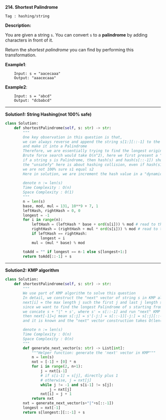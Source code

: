 **214. Shortest Palindrome**

```Tag : hashing/string```

**Description:**

You are given a string ```s```. You can convert ```s``` to a **palindrome** by adding characters in front of it.

Return the *shortest palindrome* you can find by performing this transformation.


**Example1**:

		Input: s = "aacecaaa"
		Output: "aaacecaaa"

 
**Example2**:
 
		Input: s = "abcd"
		Output: "dcbabcd"
      
-----------

**Solution1: String Hashing(not 100% safe)**

```python
class Solution:
    def shortestPalindrome(self, s: str) -> str:
        """
        One key observation in this question is that,
        we can always reverse and append the string s[1:][::-1] to the left
        and make it into a Palindrome
        Therefore, we are essentially trying to find the longest original palindrome starting from left of the stirng s
        Brute force search would take O(n^2), here we first present a "unsafe" hashing solution
        if a string s is Palindrome, then hash(s) and hash(s[::-1]) should be same, notice
        the "unsatefy" here is about hashing collision, even if hash(s1) and hash(s2) are equal, 
        we are not 100% sure s1 equal s2
        Here in solution, we are increment the hash value in a "dynamic programming" way, built upon last one
        
        denote n := len(s)
        Time Complexity : O(n)
        Space Complexity : O(1)
        """
        n = len(s)
        base, mod, mul = 131, 10**9 + 7, 1
        leftHash, rightHash = 0, 0
        longest = -1
        for i in range(n):
            leftHash = (leftHash * base + ord(s[i])) % mod # read to the left, s[i] lowest digit
            rightHash = (rightHash + mul * ord(s[i])) % mod # read to the right, s[i] highest digit
            if leftHash == rightHash:
                longest = i
            mul = (mul * base) % mod

        toAdd = "" if longest == n-1 else s[longest+1:]
        return toAdd[::-1] + s   
```

-----------

**Solution2: KMP algorithm**

```python
class Solution:
    def shortestPalindrome(self, s: str) -> str:
        """
        We use part of KMP algorithm to solve this question
        In detail, we construct the "next" vector of string s in KMP algorithm such that
        next[i] = the max length j such the first j and last j length substring of s are equal
        since we want to find the longest Palindrome of s starting from left
        we concate s + "|" + s', where s' = s[::-1] and run "next" KMP algoirthm on it.
        then next[-1]=j mean s[:j] = s'[-j:] = s[::-1][-j:] = s[:j][::-1], the longest left Palindrome substring of s
        and it is known and the "next" vector construction takes O(len(s)) time

        denote n := len(s)
        Time Complexity : O(n)
        Space Complexity : O(n)
        """
        def generate_next_vector(s: str) -> List[int]:
            """Helper function: generate the 'next' vector in KMP"""
            n = len(s)
            nxt = [-1] + [0] * n
            for i in range(2, n+1):
                j = nxt[i-1]
                # if s[i-1] = s[j], directly plus 1
                # otherwise, j = nxt[j]
                while j != -1 and s[i-1] != s[j]:
                    j = nxt[j]
                nxt[i] = j + 1
            return nxt
        nxt = generate_next_vector(s+"|"+s[::-1])
        longest = nxt[-1]
        return s[longest:][::-1] + s
```